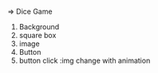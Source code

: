 => Dice Game 
1. Background
2. square box
3. image
4. Button
5. button click :img change with animation

